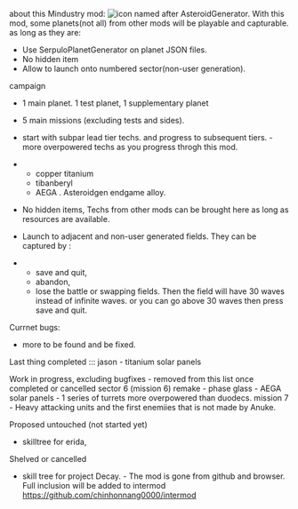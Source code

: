 
about this Mindustry mod:
![icon](https://github.com/chinhonnang0000/asteroidgen/blob/main/images/copper_is_scarce.png)
named after AsteroidGenerator. 
With this mod, some planets(not all) from other mods will be playable and capturable. as long as they are:
- Use SerpuloPlanetGenerator on planet JSON files. 
- No hidden item
- Allow to launch onto numbered sector(non-user generation).

campaign
- 1 main planet. 1 test planet, 1 supplementary planet
- 5 main missions (excluding tests and sides). 
- start with subpar lead tier techs.  and progress to subsequent tiers. - more overpowered techs as you progress throgh this mod.
- - copper titanium 
  - tibanberyl
  - AEGA . Asteroidgen endgame alloy. 

- No hidden items, Techs from other mods can be brought here as long as resources are available.
- Launch to adjacent and non-user generated fields. They can be captured by :
- - save and quit,
  - abandon,
  - lose the battle or swapping fields.
  Then the field will have 30 waves instead of infinite waves.
  or you can go above 30 waves then press save and quit.

Currnet bugs: 
- more to be found and be fixed. 

Last thing completed ::: jason - titanium solar panels

Work in progress, excluding bugfixes - removed from this list once completed or cancelled 
sector 6 (mission 6) remake - phase glass - AEGA solar panels - 1 series of turrets more overpowered than duodecs.
mission 7 - Heavy attacking units and the first enemiies that is not made by Anuke. 

Proposed untouched (not started yet)
- skilltree for erida,

Shelved or cancelled 
- skill tree for project Decay. - The mod is gone from github and browser. Full inclusion will be added to intermod https://github.com/chinhonnang0000/intermod 
